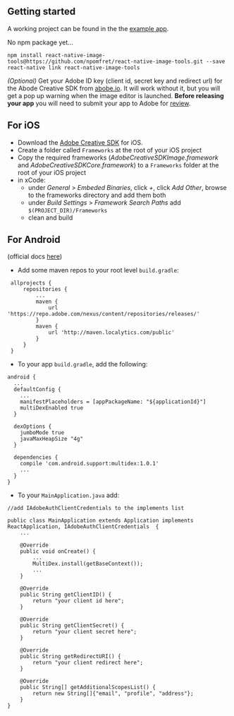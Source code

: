 ## Getting started

A working project can be found in the the [example app](https://github.com/npomfret/rn-image-tools-example).

No npm package yet...
    
    npm install react-native-image-tools@https://github.com/npomfret/react-native-image-tools.git --save
    react-native link react-native-image-tools
    
_(Optional)_ Get your Adobe ID key (client id, secret key and redirect url) for the Abode Creative SDK 
from [abobe.io](https://www.adobe.io/console/integrations/new).  It will work without it, but you will 
get a pop up warning when the image editor is launched.  **Before releasing your app** you will need 
to submit your app to Adobe for [review](https://creativesdk.zendesk.com/hc/en-us/articles/204601215-How-to-complete-the-Production-Client-ID-Request).

## For iOS

* Download the [Adobe Creative SDK](https://creativesdk.adobe.com/downloads.html) for iOS.
* Create a folder called `Frameworks` at the root of your iOS project
* Copy the required frameworks (_AdobeCreativeSDKImage.framework_ and _AdobeCreativeSDKCore.framework_) to a `Frameworks` folder at the root of your iOS project
* in xCode:
  * under _General_ > _Embeded Binaries_, click _+_, click _Add Other_, browse to the frameworks directory and add them both
  * under _Build Settings_ > _Framework Search Paths_  add `$(PROJECT_DIR)/Frameworks`
  * clean and build

## For Android

(official docs [here](https://creativesdk.adobe.com/docs/android/#/articles/gettingstarted/index.html))

* Add some maven repos to your root level `build.gradle`:

```
 allprojects {
     repositories {
         ...
         maven {
             url 'https://repo.adobe.com/nexus/content/repositories/releases/'
         }
         maven {
             url 'http://maven.localytics.com/public'
         }
     }
 }
```

* To your app `build.gradle`, add the following:

```
android {
  ...
  defaultConfig {
    ...
    manifestPlaceholders = [appPackageName: "${applicationId}"]
    multiDexEnabled true    
  }

  dexOptions {
    jumboMode true
    javaMaxHeapSize "4g"
  }

  dependencies {
    compile 'com.android.support:multidex:1.0.1'
    ...
  }
}
```

* To your `MainApplication.java` add:

```
//add IAdobeAuthClientCredentials to the implements list

public class MainApplication extends Application implements ReactApplication, IAdobeAuthClientCredentials  {
    ...
    
    @Override
    public void onCreate() {
        ...
        MultiDex.install(getBaseContext());
        ...
    }

    @Override
    public String getClientID() {
        return "your client id here";
    }

    @Override
    public String getClientSecret() {
        return "your client secret here";
    }

    @Override
    public String getRedirectURI() {
        return "your client redirect here";
    }

    @Override
    public String[] getAdditionalScopesList() {
        return new String[]{"email", "profile", "address"};
    }
}
```

